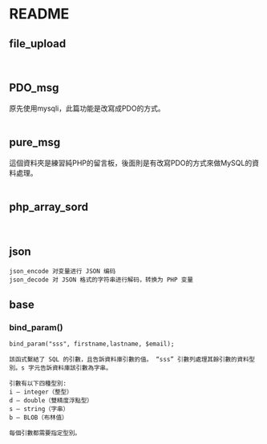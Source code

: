 # README
## file_upload<br>
<br>

## PDO_msg<br>
原先使用mysqli，此篇功能是改寫成PDO的方式。<br>
<br>

## pure_msg<br>
這個資料夾是練習純PHP的留言板，後面則是有改寫PDO的方式來做MySQL的資料處理。<br>
<br>

## php_array_sord<br>
<br>

## json

~~~
json_encode	对变量进行 JSON 编码
json_decode	对 JSON 格式的字符串进行解码，转换为 PHP 变量
~~~


## base

### bind_param()

~~~
bind_param("sss", firstname,lastname, $email);

該函式繫結了 SQL 的引數，且告訴資料庫引數的值。 “sss” 引數列處理其餘引數的資料型別。s 字元告訴資料庫該引數為字串。

引數有以下四種型別:
i – integer（整型）
d – double（雙精度浮點型）
s – string（字串）
b – BLOB（布林值）

每個引數都需要指定型別。
~~~

